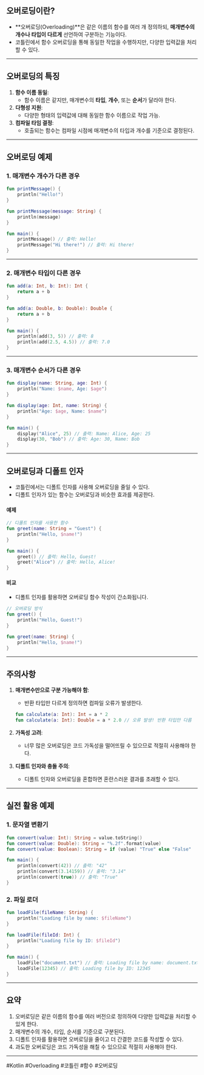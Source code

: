 ## **오버로딩이란?**
- **오버로딩(Overloading)**은 같은 이름의 함수를 여러 개 정의하되, **매개변수의 개수나 타입이 다르게** 선언하여 구분하는 기능이다.
- 코틀린에서 함수 오버로딩을 통해 동일한 작업을 수행하지만, 다양한 입력값을 처리할 수 있다.

---

## **오버로딩의 특징**
1. **함수 이름 동일**:
    - 함수 이름은 같지만, 매개변수의 **타입**, **개수**, 또는 **순서**가 달라야 한다.
2. **다형성 지원**:
    - 다양한 형태의 입력값에 대해 동일한 함수 이름으로 작업 가능.
3. **컴파일 타임 결정**:
    - 호출되는 함수는 컴파일 시점에 매개변수의 타입과 개수를 기준으로 결정된다.

---

## **오버로딩 예제**

### **1. 매개변수 개수가 다른 경우**
```kotlin
fun printMessage() {
    println("Hello!")
}

fun printMessage(message: String) {
    println(message)
}

fun main() {
    printMessage() // 출력: Hello!
    printMessage("Hi there!") // 출력: Hi there!
}
```

---

### **2. 매개변수 타입이 다른 경우**
```kotlin
fun add(a: Int, b: Int): Int {
    return a + b
}

fun add(a: Double, b: Double): Double {
    return a + b
}

fun main() {
    println(add(3, 5)) // 출력: 8
    println(add(2.5, 4.5)) // 출력: 7.0
}
```

---

### **3. 매개변수 순서가 다른 경우**
```kotlin
fun display(name: String, age: Int) {
    println("Name: $name, Age: $age")
}

fun display(age: Int, name: String) {
    println("Age: $age, Name: $name")
}

fun main() {
    display("Alice", 25) // 출력: Name: Alice, Age: 25
    display(30, "Bob") // 출력: Age: 30, Name: Bob
}
```

---

## **오버로딩과 디폴트 인자**

- 코틀린에서는 디폴트 인자를 사용해 오버로딩을 줄일 수 있다.
- 디폴트 인자가 있는 함수는 오버로딩과 비슷한 효과를 제공한다.

#### **예제**
```kotlin
// 디폴트 인자를 사용한 함수
fun greet(name: String = "Guest") {
    println("Hello, $name!")
}

fun main() {
    greet() // 출력: Hello, Guest!
    greet("Alice") // 출력: Hello, Alice!
}
```

#### **비교**
- 디폴트 인자를 활용하면 오버로딩 함수 작성이 간소화됩니다.
```kotlin
// 오버로딩 방식
fun greet() {
    println("Hello, Guest!")
}

fun greet(name: String) {
    println("Hello, $name!")
}
```

---

## **주의사항**

1. **매개변수만으로 구분 가능해야 함**:
    - 반환 타입만 다르게 정의하면 컴파일 오류가 발생한다.
   ```kotlin
   fun calculate(a: Int): Int = a * 2
   fun calculate(a: Int): Double = a * 2.0 // 오류 발생! 반환 타입만 다름
   ```

2. **가독성 고려**:
    - 너무 많은 오버로딩은 코드 가독성을 떨어뜨릴 수 있으므로 적절히 사용해야 한다.

3. **디폴트 인자와 충돌 주의**:
    - 디폴트 인자와 오버로딩을 혼합하면 혼란스러운 결과를 초래할 수 있다.

---

## **실전 활용 예제**

### **1. 문자열 변환기**
```kotlin
fun convert(value: Int): String = value.toString()
fun convert(value: Double): String = "%.2f".format(value)
fun convert(value: Boolean): String = if (value) "True" else "False"

fun main() {
    println(convert(42)) // 출력: "42"
    println(convert(3.14159)) // 출력: "3.14"
    println(convert(true)) // 출력: "True"
}
```

### **2. 파일 로더**
```kotlin
fun loadFile(fileName: String) {
    println("Loading file by name: $fileName")
}

fun loadFile(fileId: Int) {
    println("Loading file by ID: $fileId")
}

fun main() {
    loadFile("document.txt") // 출력: Loading file by name: document.txt
    loadFile(12345) // 출력: Loading file by ID: 12345
}
```

---

## **요약**
1. 오버로딩은 같은 이름의 함수를 여러 버전으로 정의하여 다양한 입력값을 처리할 수 있게 한다.
2. 매개변수의 개수, 타입, 순서를 기준으로 구분된다.
3. 디폴트 인자를 활용하면 오버로딩을 줄이고 더 간결한 코드를 작성할 수 있다.
4. 과도한 오버로딩은 코드 가독성을 해칠 수 있으므로 적절히 사용해야 한다.

---

#Kotlin #Overloading #코틀린 #함수 #오버로딩